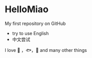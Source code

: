 # HelloMiao
My first repository on GitHub
* try to use English
* 中文尝试

I love :musical_note: ，:fish:，:ramen: and many other things
